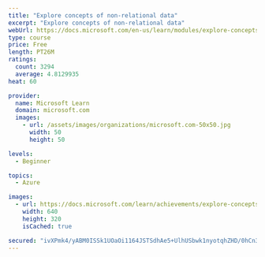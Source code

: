 ```yaml
---
title: "Explore concepts of non-relational data"
excerpt: "Explore concepts of non-relational data"
webUrl: https://docs.microsoft.com/en-us/learn/modules/explore-concepts-of-non-relational-data/
type: course
price: Free
length: PT26M
ratings:
  count: 3294
  average: 4.8129935
heat: 60

provider:
  name: Microsoft Learn
  domain: microsoft.com
  images:
    - url: /assets/images/organizations/microsoft.com-50x50.jpg
      width: 50
      height: 50

levels:
  - Beginner

topics:
  - Azure

images:
  - url: https://docs.microsoft.com/learn/achievements/explore-concepts-of-non-relational-data-social.png
    width: 640
    height: 320
    isCached: true

secured: "ivXPmk4/yABM0ISSk1UOaOi1164JSTSdhAe5+UlhUSbwk1nyotqhZHD/0hCn3Uy7XMOfKO9V+bLdwYtax0uxZ77BoFd9nNzHMfy7vjummAfRnECIrqv77FIHsC3mJ0ab0bn6pMJLpA7Yn/iFkNFIgbwUCJDweNc3rQBqWRHc7/fT4fVm1lAaWMqCuz5NgpteFPAKtge4E9o87a7l99hISlfDFul+2kELdt2zK7hd5W0VerzRoon/dUVrD8M7RcYOHNM5tYV9ImFbevfR5UgEUlqiCETtPuwswr4/ONXIo8zbgPJE7AHpLT2jqKmhKXLNajtEfuk/SmmRCeb6pp1ZO7x4YpwK4k0KR1yoEAv0qzqvdqCldFY2uzhvOxu3ZzBb9u+DCFtr1f8ErAIHBJK+tdjsgS6mihDDgEJutIjWKXQ=;fRrmfVwYMhox4SnkRgyZAw=="
---
```


